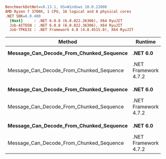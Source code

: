 ``` ini

BenchmarkDotNet=v0.13.1, OS=Windows 10.0.22000
AMD Ryzen 7 3700X, 1 CPU, 16 logical and 8 physical cores
.NET SDK=6.0.400
  [Host]     : .NET 6.0.8 (6.0.822.36306), X64 RyuJIT
  Job-AITDSN : .NET 6.0.8 (6.0.822.36306), X64 RyuJIT
  Job-TPKEIE : .NET Framework 4.8 (4.8.4515.0), X64 RyuJIT


```
|                                   Method |              Runtime | InputChunkSize | MessageCount |      Mean |     Error |    StdDev |        Ratio | RatioSD |    Gen 0 |   Gen 1 | Allocated |
|----------------------------------------- |--------------------- |--------------- |------------- |----------:|----------:|----------:|-------------:|--------:|---------:|--------:|----------:|
| **Message_Can_Decode_From_Chunked_Sequence** |             **.NET 6.0** |             **16** |          **500** |  **5.057 ms** | **0.0178 ms** | **0.0139 ms** | **2.77x faster** |   **0.03x** | **273.4375** | **15.6250** |      **2 MB** |
| Message_Can_Decode_From_Chunked_Sequence | .NET Framework 4.7.2 |             16 |          500 | 13.969 ms | 0.2045 ms | 0.1813 ms |     baseline |         | 359.3750 |       - |      2 MB |
|                                          |                      |                |              |           |           |           |              |         |          |         |           |
| **Message_Can_Decode_From_Chunked_Sequence** |             **.NET 6.0** |             **64** |          **500** |  **4.955 ms** | **0.0370 ms** | **0.0346 ms** | **2.34x faster** |   **0.04x** | **273.4375** | **15.6250** |      **2 MB** |
| Message_Can_Decode_From_Chunked_Sequence | .NET Framework 4.7.2 |             64 |          500 | 11.575 ms | 0.1836 ms | 0.1717 ms |     baseline |         | 359.3750 |       - |      2 MB |
|                                          |                      |                |              |           |           |           |              |         |          |         |           |
| **Message_Can_Decode_From_Chunked_Sequence** |             **.NET 6.0** |            **256** |          **500** |  **4.754 ms** | **0.0517 ms** | **0.0483 ms** | **2.31x faster** |   **0.02x** | **273.4375** | **15.6250** |      **2 MB** |
| Message_Can_Decode_From_Chunked_Sequence | .NET Framework 4.7.2 |            256 |          500 | 10.984 ms | 0.1017 ms | 0.0951 ms |     baseline |         | 359.3750 |       - |      2 MB |
